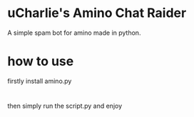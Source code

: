 # uCharlie's Amino Chat Raider
A simple spam bot for amino made in python.

# how to use
firstly install amino.py
#
then simply run the script.py and enjoy

